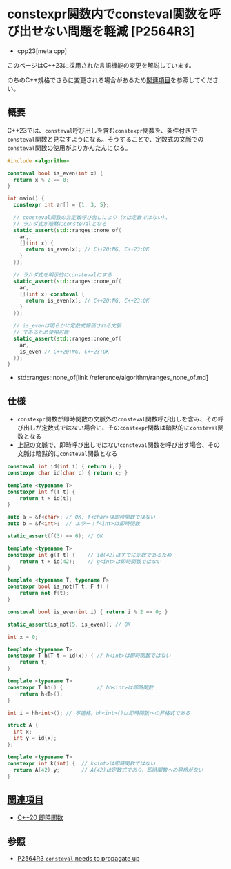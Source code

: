 # constexpr関数内でconsteval関数を呼び出せない問題を軽減 [P2564R3]
* cpp23[meta cpp]

<!-- start lang caution -->

このページはC++23に採用された言語機能の変更を解説しています。

のちのC++規格でさらに変更される場合があるため[関連項目](#relative-page)を参照してください。

<!-- last lang caution -->

## 概要
C++23では、`consteval`呼び出しを含む`constexpr`関数を、条件付きで`consteval`関数と見なすようになる。そうすることで、定数式の文脈での`consteval`関数の使用がよりかんたんになる。

```cpp example
#include <algorithm>

consteval bool is_even(int x) {
  return x % 2 == 0;
}

int main() {
  constexpr int ar[] = {1, 3, 5};

  // consteval関数の非定数呼び出しにより (xは定数ではない)、
  // ラムダ式が暗黙にconstevalとなる
  static_assert(std::ranges::none_of(
    ar,
    [](int x) {
      return is_even(x); // C++20:NG, C++23:OK
    }
  ));

  // ラムダ式を明示的にconstevalにする
  static_assert(std::ranges::none_of(
    ar,
    [](int x) consteval {
      return is_even(x); // C++20:NG, C++23:OK
    }
  ));

  // is_evenは明らかに定数式評価される文脈
  // であるため使用可能
  static_assert(std::ranges::none_of(
    ar,
    is_even // C++20:NG, C++23:OK
  ));
}
```
* std::ranges::none_of[link /reference/algorithm/ranges_none_of.md]


## 仕様
- `constexpr`関数が即時関数の文脈外の`consteval`関数呼び出しを含み、その呼び出しが定数式ではない場合に、その`constexpr`関数は暗黙的に`consteval`関数となる
- 上記の文脈で、即時呼び出しではない`consteval`関数を呼び出す場合、その文脈は暗黙的に`consteval`関数となる

```cpp
consteval int id(int i) { return i; }
constexpr char id(char c) { return c; }

template <typename T>
constexpr int f(T t) {
    return t + id(t);
}

auto a = &f<char>; // OK, f<char>は即時関数ではない
auto b = &f<int>;  // エラー！f<int>は即時関数

static_assert(f(3) == 6); // OK

template <typename T>
constexpr int g(T t) {    // id(42)はすでに定数であるため
    return t + id(42);    // g<int>は即時関数ではない
}

template <typename T, typename F>
constexpr bool is_not(T t, F f) {
    return not f(t);
}

consteval bool is_even(int i) { return i % 2 == 0; }

static_assert(is_not(5, is_even)); // OK

int x = 0;

template <typename T>
constexpr T h(T t = id(x)) { // h<int>は即時関数ではない
    return t;
}

template <typename T>
constexpr T hh() {           // hh<int>は即時関数
    return h<T>();
}

int i = hh<int>(); // 不適格。hh<int>()は即時関数への昇格式である

struct A {
  int x;
  int y = id(x);
};

template <typename T>
constexpr int k(int) {  // k<int>は即時関数ではない
  return A(42).y;       // A(42)は定数式であり、即時関数への昇格がない
}
```


## <a id="relative-page" href="#relative-page">関連項目</a>
- [C++20 即時関数](/lang/cpp20/immediate_functions.md)


## 参照
- [P2564R3 `consteval` needs to propagate up](https://www.open-std.org/jtc1/sc22/wg21/docs/papers/2022/p2564r3.html)